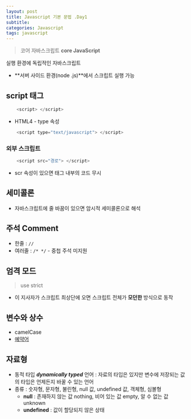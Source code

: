 ```yaml
---
layout: post
title: Javascript 기본 문법 .Day1
subtitle: 
categories: Javascript
tags: javascript
---
```

> 코어 자바스크립트 **core JavaScript**

실행 환경에 독립적인 자바스크립트

- **서버 사이드 환경(node .js)**에서 스크립트 실행 가능

## script 태그

```javascript
    <script> </script>
```

- HTML4 - type 속성

```javascript
    <script type="text/javascript"> </script>
```

### 외부 스크립트

```javascript
    <script src="경로"> </script>
```
- scr 속성이 있으면 태그 내부의 코드 무시

## 세미콜론

- 자바스크립트에 줄 바꿈이 있으면 암시적 세미콜론으로 해석

## 주석 Comment

- 한줄 : `//`
- 여러줄 : `/* */` - 중첩 주석 미지원

## 엄격 모드

> use strict

- 이 지사자가 스크립트 최상단에 오면 스크립트 전체가 **모던한** 방식으로 동작

## 변수와 상수

- camelCase
- [예약어](https://developer.mozilla.org/en-US/docs/Web/JavaScript/Reference/Lexical_grammar#keywords)

## 자료형

- 동적 타입 ***dynamically typed*** 언어 : 자료의 타입은 있지만 변수에 저장되는 값의 타입은 언제든지 바꿀 수 있는 언어
- 종류 : 숫자형, 문자형, 불린형, null 값, undefined 값, 객체형, 심볼형
  - **null** : 존재하지 않는 값 nothing, 비어 있는 값 empty, 알 수 없는 값 unknown
  - **undefined** : 값이 할당되지 않은 상태


